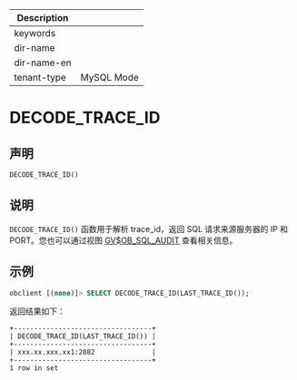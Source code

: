 | Description   |                 |
|---------------|-----------------|
| keywords      |                 |
| dir-name      |                 |
| dir-name-en   |                 |
| tenant-type   | MySQL Mode      |

# DECODE_TRACE_ID

## 声明

```sql
DECODE_TRACE_ID()
```

## 说明

`DECODE_TRACE_ID()` 函数用于解析 trace_id，返回 SQL 请求来源服务器的 IP 和 PORT。您也可以通过视图 [GV$OB_SQL_AUDIT](../../../../../../700.system-views/400.system-view-of-mysql-mode/300.performance-view-of-mysql-mode/2200.gv-sql_audit-of-mysql-mode.md) 查看相关信息。

## 示例

```sql
obclient [(none)]> SELECT DECODE_TRACE_ID(LAST_TRACE_ID());
```

返回结果如下：

```shell
+----------------------------------+
| DECODE_TRACE_ID(LAST_TRACE_ID()) |
+----------------------------------+
| xxx.xx.xxx.xx1:2882              |
+----------------------------------+
1 row in set
```
